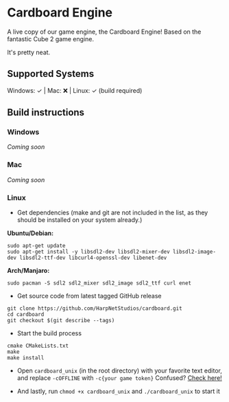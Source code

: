 # Cardboard Engine
A live copy of our game engine, the Cardboard Engine! Based on the fantastic Cube 2 game engine.

It's pretty neat.

## Supported Systems
Windows: ✓ | Mac: ❌ | Linux: ✓ (build required)

## Build instructions

### Windows
*Coming soon*

### Mac
*Coming soon*

### Linux
- Get dependencies (make and git are not included in the list, as they should be installed on your system already.)

**Ubuntu/Debian:**
```
sudo apt-get update
sudo apt-get install -y libsdl2-dev libsdl2-mixer-dev libsdl2-image-dev libsdl2-ttf-dev libcurl4-openssl-dev libenet-dev
```

**Arch/Manjaro:**
```
sudo pacman -S sdl2 sdl2_mixer sdl2_image sdl2_ttf curl enet
```

- Get source code from latest tagged GitHub release
```
git clone https://github.com/HarpNetStudios/cardboard.git
cd cardboard
git checkout $(git describe --tags)
```

- Start the build process
```
cmake CMakeLists.txt
make
make install
```

- Open `cardboard_unix` (in the root directory) with your favorite text editor, and replace `-cOFFLINE` with `-c{your game token}` Confused? [Check here!](https://harpnetstudios.com/my/account/gametokens)

- And lastly, run `chmod +x cardboard_unix` and `./cardboard_unix` to start it


